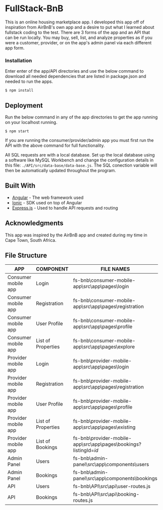 # FullStack-BnB

This is an online housing marketplace app. I developed this app off of inspiration from AirBnB's own app and a desire to put what I learned about fullstack coding to the test. There are 3 forms of the app and an API that can be run locally. You may buy, sell, list, and analyze properties as if you were a customer, provider, or on the app's admin panel via each different app form. 

### Installation

Enter enter of the app/API directories and use the below command to download all needed dependencies that are listed in package.json and needed to run the apps.

```
$ npm install
```

## Deployment

Run the below command in any of the app directories to get the app running on your localhost running.

```
$ npm start
```

If you are running the consumer/provider/admin app you must first run the API with the above command for full functionality.

All SQL requests are with a local database. Set up the local database using a software like MySQL Workbench and change the configuration details in this file: ```./API/src/data-base/data-base.js```. The SQL conection variable will then be automatically updated throughout the program. 

## Built With

* [Angular](https://angular.io/) - The web framework used
* [Ionic](https://ionicframework.com/) - SDK used on top of Angular
* [Express.js](https://expressjs.com/) - Used to handle API requests and routing


## Acknowledgments

This app was inspired by the AirBnB app and created during my time in Cape Town, South Africa.

## File Structure
| APP                 | COMPONENT          | FILE NAMES                                                                                                                                                                              |
|---------------------|--------------------|-----------------------------------------------------------------------------------------------------------------------------------------------------------------------------------------|
| Consumer mobile app | Login              | fs-bnb\consumer-mobile-app\src\app\pages\login        |
| Consumer mobile app | Registration       | fs-bnb\consumer-mobile-app\src\app\pages\registration |
| Consumer mobile app | User Profile       | fs-bnb\consumer-mobile-app\src\app\pages\profile                 |
| Consumer mobile app | List of Properties | fs-bnb\consumer-mobile-app\src\app\pages\explore     |
| Provider mobile app | Login              | fs-bnb\provider-mobile-app\src\app\pages\login             |
| Provider mobile app | Registration       | fs-bnb\provider-mobile-app\src\app\pages\registration |
| Provider mobile app | User Profile       | fs-bnb\provider-mobile-app\src\app\pages\profile                 |
| Provider mobile app | List of Properties | fs-bnb\provider-mobile-app\src\app\pages\existing      |
| Provider mobile app | List of Bookings   | fs-bnb\provider-mobile-app\src\app\pages\bookings?listingId=*id*         |
| Admin Panel         | Users              | fs-bnb\admin-panel\src\app\components\users                |
| Admin Panel         | Bookings           | fs-bnb\admin-panel\src\app\components\bookings                                |
| API                 | Users              | fs-bnb\API\src\api\user-routes.js                                   |
| API                 | Bookings           | fs-bnb\API\src\api\booking-routes.js                                          |
